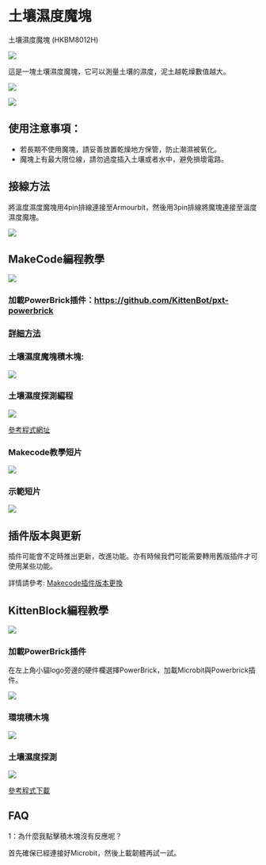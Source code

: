 # 土壤濕度魔塊

土壤濕度魔塊 (HKBM8012H)

![](./images/03.png)

這是一塊土壤濕度魔塊，它可以測量土壤的濕度，泥土越乾燥數值越大。

![](./images/IMG_2580.GIF)

![](./images/IMG_2579.GIF)

## 使用注意事項：

- 若長期不使用魔塊，請妥善放置乾燥地方保管，防止潮濕被氧化。
- 魔塊上有最大限位線，請勿過度插入土壤或者水中，避免損壞電路。

## 接線方法

將溫度濕度魔塊用4pin排線連接至Armourbit，然後用3pin排線將魔塊連接至溫度濕度魔塊。

![](./images/soil_wire.png)

## MakeCode編程教學

![](./images/mcbanner.png)

### 加載PowerBrick插件：https://github.com/KittenBot/pxt-powerbrick

### [詳細方法](../../Makecode/powerBrickMC)

### 土壤濕度魔塊積木塊:

![](./images/environmentblocks.png)

### 土壤濕度探測編程

![](./images/soil.png)

[參考程式網址](https://makecode.microbit.org/_i33W9gCyueDr)

### Makecode教學短片

[![](./images/envtut.png)](https://www.youtube.com/watch?v=ilXSpFd86DQ)

### 示範短片

[![](./images/soil_video.png)](https://www.youtube.com/watch?v=M4zZKMOT2u4)

## 插件版本與更新

插件可能會不定時推出更新，改進功能。亦有時候我們可能需要轉用舊版插件才可使用某些功能。

詳情請參考: [Makecode插件版本更換](../../../Makecode/makecode_extensionUpdate)

## KittenBlock編程教學

![](./images/kbbanner.png)

### 加載PowerBrick插件

在左上角小貓logo旁邊的硬件欄選擇PowerBrick，加載Microbit與Powerbrick插件。

![](./kbimages/addextension.png)

### 環境積木塊

![](./kbimages/kbenvblocks.png)

### 土壤濕度探測

![](./kbimages/kbsoil.png)

[參考程式下載](https://bit.ly/PowerbrickM3-01sb3)

## FAQ

1：為什麼我點擊積木塊沒有反應呢？

首先確保已經連接好Microbit，然後上載韌體再試一試。